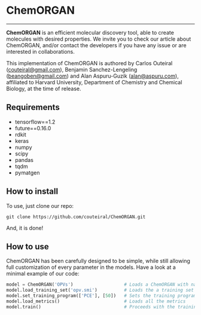 # ChemORGAN
------------------

**ChemORGAN** is an efficient molecular discovery tool, able to create molecules with desired properties. We invite you to check our article about ChemORGAN, and/or contact the developers if you have any issue or are interested in collaborations.

This implementation of ChemORGAN is authored by Carlos Outeiral (couteiral@gmail.com), Benjamin Sanchez-Lengeling (beangoben@gmail.com) and Alan Aspuru-Guzik (alan@aspuru.com), affiliated to Harvard University, Department of Chemistry and Chemical Biology, at the time of release.

## Requirements

- tensorflow==1.2
- future==0.16.0
- rdkit
- keras
- numpy
- scipy
- pandas
- tqdm
- pymatgen

## How to install

To use, just clone our repo:

```
git clone https://github.com/couteiral/ChemORGAN.git
```

And, it is done!
## How to use

ChemORGAN has been carefully designed to be simple, while still allowing full customization of every parameter in the models. Have a look at a minimal example of our code:

```python
model = ChemORGAN('OPVs')                   # Loads a ChemORGAN with name 'OPVs'
model.load_training_set('opv.smi')          # Loads the a training set (molecules encoded as SMILES)
model.set_training_program(['PCE'], [50])   # Sets the training program as 50 epochs with the PCE metric
model.load_metrics()                        # Loads all the metrics
model.train()                               # Proceeds with the training
```


